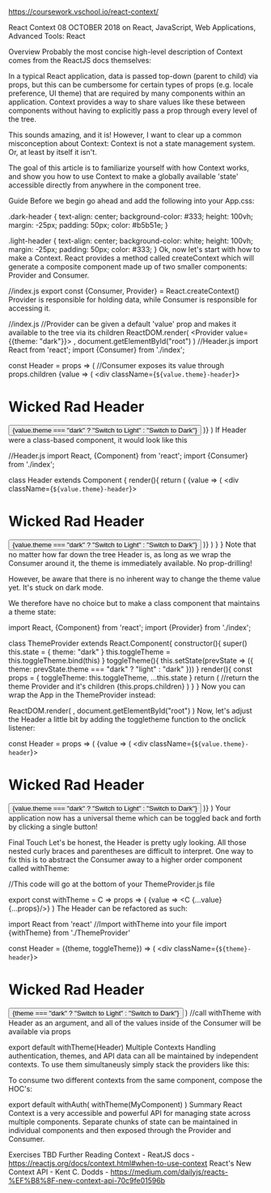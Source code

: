 


https://coursework.vschool.io/react-context/

React Context
08 OCTOBER 2018 on React, JavaScript, Web Applications, Advanced
Tools: React

Overview
Probably the most concise high-level description of Context comes from the ReactJS docs themselves:

In a typical React application, data is passed top-down (parent to child) via props, but this can be cumbersome for certain types of props (e.g. locale preference, UI theme) that are required by many components within an application. Context provides a way to share values like these between components without having to explicitly pass a prop through every level of the tree.

This sounds amazing, and it is! However, I want to clear up a common misconception about Context: Context is not a state management system. Or, at least by itself it isn't.

The goal of this article is to familiarize yourself with how Context works, and show you how to use Context to make a globally available 'state' accessible directly from anywhere in the component tree.

Guide
Before we begin go ahead and add the following into your App.css:

.dark-header {
    text-align: center;
    background-color: #333;
    height: 100vh;
    margin: -25px;
    padding: 50px;
    color: #b5b51e;
}

.light-header {
    text-align: center;
    background-color: white;
    height: 100vh;
    margin: -25px;
    padding: 50px;
    color: #333;
}
Ok, now let's start with how to make a Context. React provides a method called createContext which will generate a composite component made up of two smaller components: Provider and Consumer.

//index.js
export const {Consumer, Provider} = React.createContext()
Provider is responsible for holding data, while Consumer is responsible for accessing it.

//index.js
//Provider can be given a default 'value' prop and makes it available to the tree via its children
ReactDOM.render(
  <Provider value={{theme: "dark"}}>
    <App />
  </Provider>,
  document.getElementById("root")
)
//Header.js
import React from 'react';
import {Consumer} from './index';

const Header = props => (
//Consumer exposes its value through props.children
  <Consumer>
  {value => (
    <div className={`${value.theme}-header`}>
        <h1>Wicked Rad Header</h1>
        <button>{value.theme === "dark" ? "Switch to Light" : "Switch to Dark"}</button>
    </div>
  )}
  </Consumer>
)
If Header were a class-based component, it would look like this

//Header.js
import React, {Component} from 'react';
import {Consumer} from './index';

class Header extends Component {
render(){
    return (
      <Consumer>
      {value => (
        <div className={`${value.theme}-header`}>
            <h1>Wicked Rad Header</h1>
            <button>{value.theme === "dark" ? "Switch to Light" : "Switch to Dark"}</button>
        </div>
      )}
      </Consumer>
    )
 }
}
Note that no matter how far down the tree Header is, as long as we wrap the Consumer around it, the theme is immediately available. No prop-drilling!

However, be aware that there is no inherent way to change the theme value yet. It's stuck on dark mode.

We therefore have no choice but to make a class component that maintains a theme state:

import React, {Component} from 'react';
import {Provider} from './index';

class ThemeProvider extends React.Component{
  constructor(){
    super()
    this.state = {
     theme: "dark"
    }
    this.toggleTheme = this.toggleTheme.bind(this)
  }
  toggleTheme(){
    this.setState(prevState => ({
      theme: prevState.theme === "dark" ? "light" : "dark"
    }))
  }
  render(){
    const props = {
      toggleTheme: this.toggleTheme,
      ...this.state
    }
    return (
    //return the theme Provider and it's children
      <Provider value={props}>
        {this.props.children}
      </Provider>
    )
  }
}
Now you can wrap the App in the ThemeProvider instead:

ReactDOM.render(
  <ThemeProvider>
    <App />
  </ThemeProvider>,
  document.getElementById("root")
)
Now, let's adjust the Header a little bit by adding the toggletheme function to the onclick listener:

const Header = props => (
  <Consumer>
  {value => (
    <div className={`${value.theme}-header`}>
        <h1>Wicked Rad Header</h1>
        <button onClick={value.toggleTheme}>{value.theme === "dark" ? "Switch to Light" : "Switch to Dark"}</button>
    </div>
  )}
  </Consumer>
)
Your application now has a universal theme which can be toggled back and forth by clicking a single button!

Final Touch
Let's be honest, the Header is pretty ugly looking. All those nested curly braces and parentheses are difficult to interpret. One way to fix this is to abstract the Consumer away to a higher order component called withTheme:

//This code will go at the bottom of your ThemeProvider.js file

export const withTheme = C => props => (
  <Consumer>
    {value => <C {...value}{...props}/>}
  </Consumer>
)
The Header can be refactored as such:

import React from 'react'
//Import withTheme into your file
import {withTheme} from './ThemeProvider'

const Header = ({theme, toggleTheme}) => (
    <div className={`${theme}-header`}>
        <h1>Wicked Rad Header</h1>
        <button onClick={toggleTheme}>{theme === "dark" ? "Switch to Light" : "Switch to Dark"}</button>
    </div>
)
//call withTheme with Header as an argument, and all of the values inside of the Consumer will be available via props

export default withTheme(Header)
Multiple Contexts
Handling authentication, themes, and API data can all be maintained by independent contexts. To use them simultaneusly simply stack the providers like this:

<AuthProvider>
  <ThemeProvider>
    <App/>
  </ThemeProvider>
</AuthProvider>
To consume two different contexts from the same component, compose the HOC's:

export default withAuth( withTheme(MyComponent) )
Summary
React Context is a very accessible and powerful API for managing state across multiple components. Separate chunks of state can be maintained in individual components and then exposed through the Provider and Consumer.

Exercises
TBD
Further Reading
Context - ReatJS docs - https://reactjs.org/docs/context.html#when-to-use-context
React's New Context API - Kent C. Dodds - https://medium.com/dailyjs/reacts-%EF%B8%8F-new-context-api-70c9fe01596b